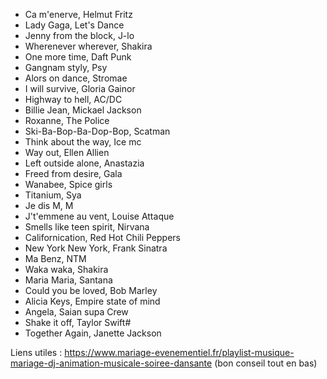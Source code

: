 - Ca m'enerve, Helmut Fritz
- Lady Gaga, Let's Dance
- Jenny from the block, J-lo
- Wherenever wherever, Shakira
- One more time, Daft Punk
- Gangnam styly, Psy
- Alors on dance, Stromae
- I will survive, Gloria Gainor
- Highway  to hell, AC/DC
- Billie Jean, Mickael Jackson
- Roxanne, The Police
- Ski-Ba-Bop-Ba-Dop-Bop, Scatman
- Think about the way, Ice mc
- Way out, Ellen Allien
- Left outside alone, Anastazia
- Freed from desire, Gala
- Wanabee, Spice girls
- Titanium, Sya
- Je dis M, M
- J't'emmene au vent, Louise Attaque
- Smells like teen spirit, Nirvana
- Californication, Red Hot Chili Peppers
- New York New York, Frank Sinatra
- Ma Benz, NTM
- Waka waka, Shakira
- Maria Maria, Santana
- Could you be loved, Bob Marley
- Alicia Keys, Empire state of mind
- Angela, Saian supa Crew
- Shake it off, Taylor Swift#
- Together Again, Janette Jackson


Liens utiles :
https://www.mariage-evenementiel.fr/playlist-musique-mariage-dj-animation-musicale-soiree-dansante (bon conseil tout en bas)
